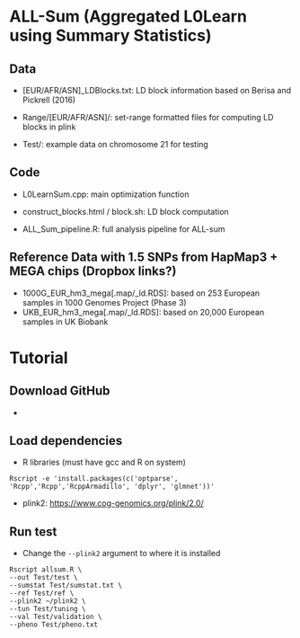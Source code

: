 # ALL-Sum (Aggregated L0Learn using Summary Statistics)

## Data
- [EUR/AFR/ASN]_LDBlocks.txt: LD block information based on Berisa and Pickrell (2016)

- Range/[EUR/AFR/ASN]/: set-range formatted files for computing LD blocks in plink

- Test/: example data on chromosome 21 for testing

## Code
- L0LearnSum.cpp: main optimization function

- construct_blocks.html / block.sh: LD block computation

- ALL_Sum_pipeline.R: full analysis pipeline for ALL-sum

## Reference Data with 1.5 SNPs from HapMap3 + MEGA chips (Dropbox links?)
- 1000G_EUR_hm3_mega[.map/_ld.RDS]: based on 253 European samples in 1000 Genomes Project (Phase 3) 
- UKB_EUR_hm3_mega[.map/_ld.RDS]: based on 20,000 European samples in UK Biobank 



# Tutorial
## Download GitHub
- 

## Load dependencies
- R libraries (must have gcc and R on system)

```
Rscript -e 'install.packages(c('optparse', 'Rcpp','Rcpp','RcppArmadillo', 'dplyr', 'glmnet'))'
```

- plink2: https://www.cog-genomics.org/plink/2.0/

## Run test
- Change the `--plink2` argument to where it is installed 

```
Rscript allsum.R \
--out Test/test \
--sumstat Test/sumstat.txt \
--ref Test/ref \
--plink2 ~/plink2 \
--tun Test/tuning \
--val Test/validation \
--pheno Test/pheno.txt
```
